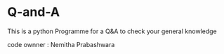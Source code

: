 # Q-and-A
This is a python Programme for a Q&amp;A to  check your general knowledge                                   



code ownner : Nemitha Prabashwara

